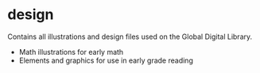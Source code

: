 # design
Contains all illustrations and design files used on the Global Digital Library.
- Math illustrations for early math
- Elements and graphics for use in early grade reading

